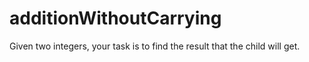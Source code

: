 # additionWithoutCarrying
Given two integers, your task is to find the result that the child will get.
